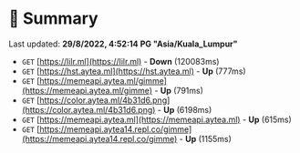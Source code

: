 # 📖 Summary
Last updated: **29/8/2022, 4:52:14 PG "Asia/Kuala_Lumpur"**

- `GET` [https://lilr.ml](https://lilr.ml) - **Down** (120083ms)
- `GET` [https://hst.aytea.ml](https://hst.aytea.ml) - **Up** (777ms)
- `GET` [https://memeapi.aytea.ml/gimme](https://memeapi.aytea.ml/gimme) - **Up** (791ms)
- `GET` [https://color.aytea.ml/4b31d6.png](https://color.aytea.ml/4b31d6.png) - **Up** (6198ms)
- `GET` [https://memeapi.aytea.ml](https://memeapi.aytea.ml) - **Up** (615ms)
- `GET` [https://memeapi.aytea14.repl.co/gimme](https://memeapi.aytea14.repl.co/gimme) - **Up** (1155ms)

